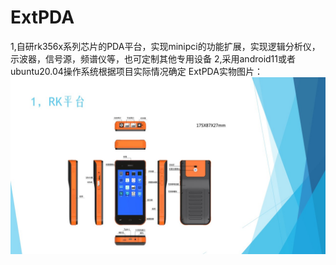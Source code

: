 # ExtPDA
1,自研rk356x系列芯片的PDA平台，实现minipci的功能扩展，实现逻辑分析仪，示波器，信号源，频谱仪等，也可定制其他专用设备
2,采用android11或者ubuntu20.04操作系统根据项目实际情况确定
ExtPDA实物图片：
![Image text](https://github.com/zhangminzhouli2012/ExtPDA/blob/main/%E5%B9%BB%E7%81%AF%E7%89%875.JPG)
